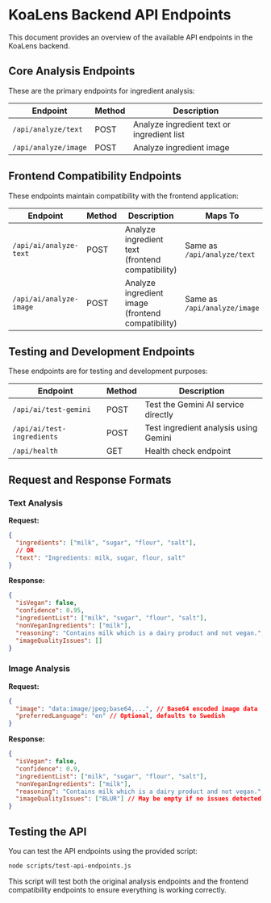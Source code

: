 # KoaLens Backend API Endpoints

This document provides an overview of the available API endpoints in the KoaLens backend.

## Core Analysis Endpoints

These are the primary endpoints for ingredient analysis:

| Endpoint | Method | Description |
|----------|--------|-------------|
| `/api/analyze/text` | POST | Analyze ingredient text or ingredient list |
| `/api/analyze/image` | POST | Analyze ingredient image |

## Frontend Compatibility Endpoints

These endpoints maintain compatibility with the frontend application:

| Endpoint | Method | Description | Maps To |
|----------|--------|-------------|---------|
| `/api/ai/analyze-text` | POST | Analyze ingredient text (frontend compatibility) | Same as `/api/analyze/text` |
| `/api/ai/analyze-image` | POST | Analyze ingredient image (frontend compatibility) | Same as `/api/analyze/image` |

## Testing and Development Endpoints

These endpoints are for testing and development purposes:

| Endpoint | Method | Description |
|----------|--------|-------------|
| `/api/ai/test-gemini` | POST | Test the Gemini AI service directly |
| `/api/ai/test-ingredients` | POST | Test ingredient analysis using Gemini |
| `/api/health` | GET | Health check endpoint |

## Request and Response Formats

### Text Analysis

**Request:**

```json
{
  "ingredients": ["milk", "sugar", "flour", "salt"],
  // OR
  "text": "Ingredients: milk, sugar, flour, salt"
}
```

**Response:**

```json
{
  "isVegan": false,
  "confidence": 0.95,
  "ingredientList": ["milk", "sugar", "flour", "salt"],
  "nonVeganIngredients": ["milk"],
  "reasoning": "Contains milk which is a dairy product and not vegan.",
  "imageQualityIssues": []
}
```

### Image Analysis

**Request:**

```json
{
  "image": "data:image/jpeg;base64,...", // Base64 encoded image data
  "preferredLanguage": "en" // Optional, defaults to Swedish
}
```

**Response:**

```json
{
  "isVegan": false,
  "confidence": 0.9,
  "ingredientList": ["milk", "sugar", "flour", "salt"],
  "nonVeganIngredients": ["milk"],
  "reasoning": "Contains milk which is a dairy product and not vegan.",
  "imageQualityIssues": ["BLUR"] // May be empty if no issues detected
}
```

## Testing the API

You can test the API endpoints using the provided script:

```bash
node scripts/test-api-endpoints.js
```

This script will test both the original analysis endpoints and the frontend compatibility endpoints to ensure everything is working correctly. 